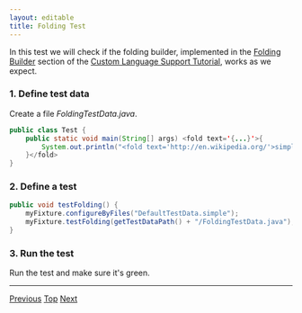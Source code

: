 ```yaml
---
layout: editable
title: Folding Test
---
```


<!--
INITIAL_SOURCE https://confluence.jetbrains.com/display/IntelliJIDEA/Folding+Test
-->



In this test we will check if the folding builder, implemented in the
[Folding Builder](folding_builder.html)
section of the
[Custom Language Support Tutorial](cls_tutorial.html),
works as we expect.

### 1. Define test data

Create a file *FoldingTestData.java*.

```java
public class Test {
    public static void main(String[] args) <fold text='{...}'>{
        System.out.println("<fold text='http://en.wikipedia.org/'>simple:website</fold>");
    }</fold>
}
```

### 2. Define a test

```java
public void testFolding() {
    myFixture.configureByFiles("DefaultTestData.simple");
    myFixture.testFolding(getTestDataPath() + "/FoldingTestData.java");
}
```

### 3. Run the test

Run the test and make sure it's green.

-----

[Previous](rename_test.html) [Top](writing_tests_for_plugins.html) [Next](find_usages_test.html)
